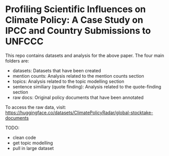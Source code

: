 # Profiling Scientific Influences on Climate Policy: A Case Study on IPCC and Country Submissions to UNFCCC

This repo contains datasets and analysis for the above paper. The four main folders are:
- datasets: Datasets that have been created 
- mention counts: Analysis related to the mention counts section
- topics: Analysis related to the topic modelling section
- sentence similiary (quote finding): Analysis related to the quote-finding section
- raw docs: Original policy documents that have been annotated 

To access the raw data, visit: https://huggingface.co/datasets/ClimatePolicyRadar/global-stocktake-documents

TODO:
- clean code
- get topic modelling
- pull in large dataset

